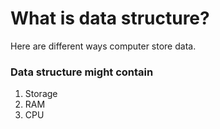 # What is data structure?

Here are different ways computer store data.



### Data structure might contain

1. Storage
2. RAM
3. CPU
